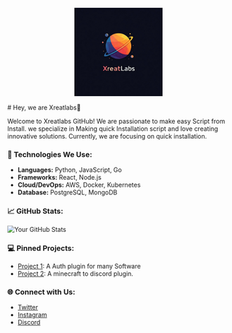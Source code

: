 <p align="center">
  <img src="Gemini_Generated_Image_73ixf473ixf473ix.jpeg" alt="XreatLabs Logo" width="200">
</p>
# Hey, we are Xreatlabs👋

Welcome to Xreatlabs GitHub! We are  passionate to make easy Script from Install. we specialize in Making quick Installation script and love creating innovative solutions. Currently, we are focusing on quick installation.

### 🚀 Technologies We Use:
- **Languages:** Python, JavaScript, Go
- **Frameworks:** React, Node.js
- **Cloud/DevOps:** AWS, Docker, Kubernetes
- **Database:** PostgreSQL, MongoDB

### 📈 GitHub Stats:
![Your GitHub Stats](https://github-readme-stats.vercel.app/api?username=Xreatlabs&show_icons=true&count_private=true&theme=radical)

### 💻 Pinned Projects:
- [Project 1](https://github.com/Xreatlabs/NexAuth ): A Auth plugin for many Software 
- [Project 2](https://github.com/Xreatlabs/XDiscordUltimate ): A minecraft to discord plugin.

### 🌐 Connect with Us:
- [Twitter](https://x.com/xreatlabs?t=zZcHezfQN1UUzz_1nwXimw&s=09)
- [Instagram](https://www.instagram.com/invites/contact/?igsh=vak7oe8t1ft0&utm_content=vcv37yn)
- [Discord](https://discord.gg/yAgRafG6JD)
